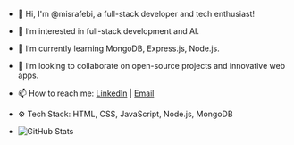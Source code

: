 - 👋 Hi, I'm @misrafebi, a full-stack developer and tech enthusiast!
- 👀 I’m interested in full-stack development and AI.
- 🌱 I’m currently learning MongoDB, Express.js, Node.js.
- 🌸 I’m looking to collaborate on open-source projects and innovative web apps.
- 📫 How to reach me: [LinkedIn](linkedin.com/in/misrafebi) | [Email](mailto:misrafebi@gmail.com)

- ⚙️ Tech Stack: HTML, CSS, JavaScript, Node.js, MongoDB
- ![GitHub Stats](https://github-readme-stats.vercel.app/api?username=misrafebi&show_icons=true&theme=radical)
